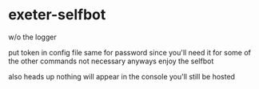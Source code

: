 # exeter-selfbot
w/o the logger

put token in config file
same for password since you'll need it for some of the other commands not necessary 
anyways enjoy the selfbot

also heads up nothing will appear in the console you'll still be hosted
